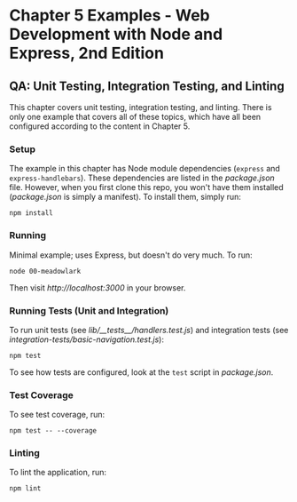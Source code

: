 # Chapter 5 Examples - Web Development with Node and Express, 2nd Edition

## QA: Unit Testing, Integration Testing, and Linting

This chapter covers unit testing, integration testing, and linting.  There is only one example that covers all of these topics, which have all been configured according to the content in Chapter 5.


### Setup

The example in this chapter has Node module dependencies (`express` and `express-handlebars`).  These dependencies are listed in the _package.json_ file.  However, when you first clone this repo, you won't have them installed (_package.json_ is simply a manifest).  To install them, simply run:

```
npm install
```

### Running

Minimal example; uses Express, but doesn't do very much.  To run:

```
node 00-meadowlark
```

Then visit _http://localhost:3000_ in your browser.

### Running Tests (Unit and Integration)

To run unit tests (see _lib/&#95;&#95;tests&#95;&#95;/handlers.test.js_) and integration tests (see _integration-tests/basic-navigation.test.js_):

```
npm test
```

To see how tests are configured, look at the `test` script in _package.json_.

### Test Coverage

To see test coverage, run:

```
npm test -- --coverage
```

### Linting

To lint the application, run:

```
npm lint
```
